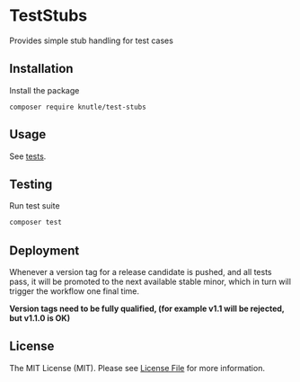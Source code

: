 # TestStubs
Provides simple stub handling for test cases

## Installation
Install the package
```shell script
composer require knutle/test-stubs
```

## Usage
See [tests](./tests).

## Testing
Run test suite
```bash
composer test
```

## Deployment 
Whenever a version tag for a release candidate is pushed, and all tests pass, it will be promoted to the next available stable minor, which in turn will trigger the workflow one final time.

**Version tags need to be fully qualified, (for example v1.1 will be rejected, but v1.1.0 is OK)**

## License
The MIT License (MIT). Please see [License File](LICENSE.md) for more information.